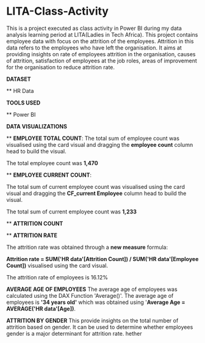 # LITA-Class-Activity
This is a project executed as class activity in Power BI during my data analysis learning period at LITA(Ladies in Tech Africa). 
This project contains employee data with focus on the attrition of the employees.  Attrition in this data refers to the employees who have left the organisation.
It aims at providing insights on rate of employees attrition in the organisation, causes of attrition, satisfaction of employees at the job roles, areas of improvement for the organisation to reduce attrition rate.

**DATASET**

** HR Data

**TOOLS USED**

** Power BI

**DATA VISUALIZATIONS**

** **EMPLOYEE TOTAL COUNT**:
The total sum of employee count was visualised using the card visual and dragging the **employee count** column head to build the visual.

The total employee count was **1,470**

** **EMPLOYEE CURRENT COUNT**:

The total sum of current employee count was visualised using the card visual and dragging the **CF_current Employee** column head to build the visual.

The total sum of current employee count was **1,233**


**  **ATTRITION COUNT**


** **ATTRITION RATE**

The attrition rate was obtained through a **new measure** formula: 

**Attrition rate = SUM('HR data'[Attrition Count]) / SUM('HR data'[Employee Count])**
 visualised using the card visual.

 The attrition rate of employees is 16.12%

 **AVERAGE AGE OF EMPLOYEES**
 The average age of employees was calculated using the DAX Function 'Average()'.  The average age of employees is **'34 years old'** which was obtained using '**Average Age = AVERAGE('HR data'[Age])**.

**ATTRITION BY GENDER**
This provide insights on the total number of attrition based on gender.  It can be used to determine whether employees gender is a major determinant for attrition rate.  hether
 

 
